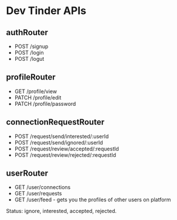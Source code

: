 # Dev Tinder APIs

## authRouter
- POST /signup
- POST /login
- POST /logut

## profileRouter
- GET /profile/view
- PATCH /profile/edit
- PATCH /profile/password

## connectionRequestRouter
- POST /request/send/interested/:userId
- POST /request/send/ignored/:userId
- POST /request/review/accepted/:requestId
- POST /request/review/rejected/:requestId

## userRouter
- GET /user/connections
- GET /user/requests
- GET /user/feed - gets you the profiles of other users on platform

Status: ignore, interested, accepted, rejected.